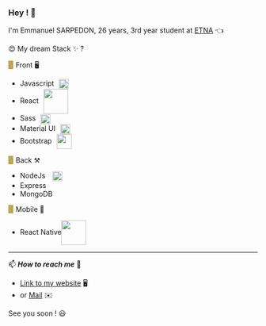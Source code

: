 ### Hey ! 👋

I'm Emmanuel SARPEDON, 26 years, 3rd year student at [ETNA](https://etna.io/) 👈

😍 My dream Stack ✨ ?

<span style="border-left: #BAA755 10px solid; padding: 0 5px">Front 🖥 <span/>

- Javascript<img src="https://encrypted-tbn0.gstatic.com/images?q=tbn:ANd9GcTDCqfGdD5SYtW1qEUX2hjs76Yd6mskVnMk1A&usqp=CAU" height=20px style="vertical-align: middle; margin-left: 10px" >
- React<img src="https://upload.wikimedia.org/wikipedia/commons/thumb/a/a7/React-icon.svg/1200px-React-icon.svg.png" width=50px style="vertical-align: middle; margin-left: 10px">
- Sass<img src="https://upload.wikimedia.org/wikipedia/commons/thumb/9/96/Sass_Logo_Color.svg/1200px-Sass_Logo_Color.svg.png" height=20px style="vertical-align: middle; margin-left: 10px">
- Material UI<img src="https://material-ui.com/static/logo_raw.svg" height=20px style="vertical-align: middle; margin-left: 10px">
- Bootstrap<img src="https://i0.wp.com/mareconversionpro.fr/wp-content/uploads/2017/04/bootstrap-300x300.png?resize=300%2C300" height=30px style="vertical-align: middle; margin-left: 10px">

<span style="border-left: #BAA755 10px solid; padding: 0 5px">Back ⚒<span/>

- NodeJs <img src="https://upload.wikimedia.org/wikipedia/commons/thumb/d/d9/Node.js_logo.svg/1200px-Node.js_logo.svg.png" height=20px style="vertical-align: middle; margin-left: 10px; background-color: white">
- Express
- MongoDB

<span style="border-left: #BAA755 10px solid; padding: 0 5px">Mobile 📱<span/>

- React Native<img src="https://upload.wikimedia.org/wikipedia/commons/thumb/a/a7/React-icon.svg/1200px-React-icon.svg.png" width=50px style="vertical-align: middle">

---

📫 **_How to reach me_** 🚨

- [Link to my website](https://emmanuel-s.netlify.app) 🖥
- or [Mail](mailto:emmanuel.sarpedon@gmail.com) ✉️

See you soon ! 😃

<!--
**emmanuel-sarpedon/emmanuel-sarpedon** is a ✨ _special_ ✨ repository because its `README.md` (this file) appears on your GitHub profile.

Here are some ideas to get you started:

- 🔭 I’m currently working on ...
- 🌱 I’m currently learning ...
- 👯 I’m looking to collaborate on ...
- 🤔 I’m looking for help with ...
- 💬 Ask me about ...
- 📫 How to reach me: ...
- 😄 Pronouns: ...
- ⚡ Fun fact: ...
-->
